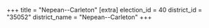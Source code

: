 +++
title = "Nepean--Carleton"
[extra]
election_id = 40
district_id = "35052"
district_name = "Nepean--Carleton"
+++

